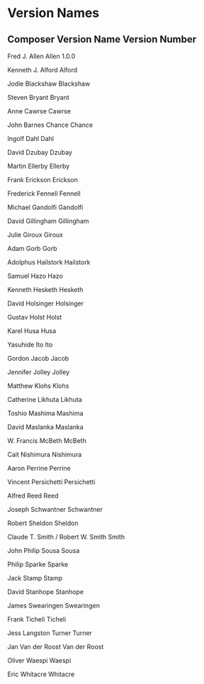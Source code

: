 # Version Names

## Composer		Version Name		Version Number

Fred J. Allen				Allen			1.0.0

Kenneth J. Alford			Alford			

Jodie Blackshaw				Blackshaw		

Steven Bryant				Bryant			

Anne Cawrse				Cawrse			

John Barnes Chance			Chance			

Ingolf Dahl				Dahl			

David Dzubay				Dzubay			

Martin Ellerby				Ellerby			

Frank Erickson				Erickson

Frederick Fennell			Fennell

Michael Gandolfi			Gandolfi		

David Gillingham			Gillingham		

Julie Giroux				Giroux			

Adam Gorb				Gorb			

Adolphus Hailstork			Hailstork		

Samuel Hazo				Hazo			

Kenneth Hesketh				Hesketh			

David Holsinger				Holsinger		

Gustav Holst				Holst			

Karel Husa				Husa			

Yasuhide Ito				Ito			

Gordon Jacob				Jacob			

Jennifer Jolley				Jolley			

Matthew Klohs				Klohs			

Catherine Likhuta			Likhuta			

Toshio Mashima				Mashima			

David Maslanka				Maslanka		

W. Francis McBeth			McBeth			

Cait Nishimura				Nishimura		

Aaron Perrine				Perrine			

Vincent Persichetti			Persichetti		

Alfred Reed				Reed			

Joseph Schwantner			Schwantner		

Robert Sheldon				Sheldon			

Claude T. Smith / Robert W. Smith	Smith			

John Philip Sousa			Sousa			

Philip Sparke				Sparke			

Jack Stamp				Stamp			

David Stanhope				Stanhope

James Swearingen			Swearingen

Frank Ticheli				Ticheli

Jess Langston Turner			Turner

Jan Van der Roost			Van der Roost

Oliver Waespi				Waespi

Eric Whitacre				Whitacre
